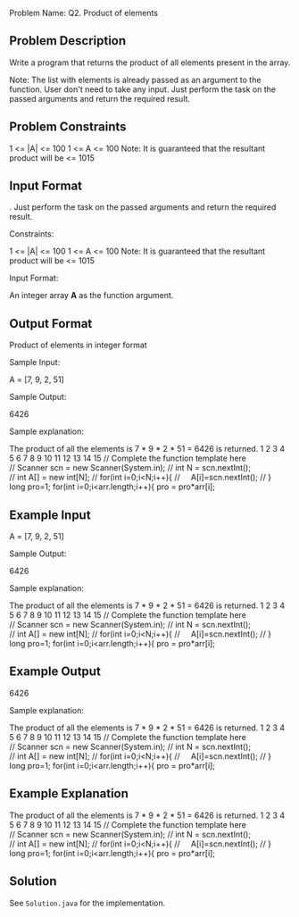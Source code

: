 Problem Name: Q2. Product of elements

## Problem Description

Write a program that returns the product of all elements present in the array.

Note: The list with elements is already passed as an argument to the function. User don't need to take any input. Just perform the task on the passed arguments and return the required result.

## Problem Constraints

1 <= |A| <= 100
1 <= A <= 100
Note: It is guaranteed that the resultant product will be <= 1015

## Input Format

. Just perform the task on the passed arguments and return the required result.

Constraints:

1 <= |A| <= 100
1 <= A <= 100
Note: It is guaranteed that the resultant product will be <= 1015

Input Format:

An integer array **A** as the function argument.

## Output Format

Product of elements in integer format

Sample Input:

A = [7, 9, 2, 51]

Sample Output:

6426

Sample explanation:

The product of all the elements is 7 * 9 * 2 * 51 = 6426 is returned.
1
2
3
4
5
6
7
8
9
10
11
12
13
14
15
// Complete the function template here
// Scanner scn = new Scanner(System.in);
// int N = scn.nextInt();
// int A[] = new int[N];
// for(int i=0;i<N;i++){
//     A[i]=scn.nextInt();
// }
long pro=1;
for(int i=0;i<arr.length;i++){
pro = pro*arr[i];

## Example Input

A = [7, 9, 2, 51]

Sample Output:

6426

Sample explanation:

The product of all the elements is 7 * 9 * 2 * 51 = 6426 is returned.
1
2
3
4
5
6
7
8
9
10
11
12
13
14
15
// Complete the function template here
// Scanner scn = new Scanner(System.in);
// int N = scn.nextInt();
// int A[] = new int[N];
// for(int i=0;i<N;i++){
//     A[i]=scn.nextInt();
// }
long pro=1;
for(int i=0;i<arr.length;i++){
pro = pro*arr[i];

## Example Output

6426

Sample explanation:

The product of all the elements is 7 * 9 * 2 * 51 = 6426 is returned.
1
2
3
4
5
6
7
8
9
10
11
12
13
14
15
// Complete the function template here
// Scanner scn = new Scanner(System.in);
// int N = scn.nextInt();
// int A[] = new int[N];
// for(int i=0;i<N;i++){
//     A[i]=scn.nextInt();
// }
long pro=1;
for(int i=0;i<arr.length;i++){
pro = pro*arr[i];

## Example Explanation

The product of all the elements is 7 * 9 * 2 * 51 = 6426 is returned.
1
2
3
4
5
6
7
8
9
10
11
12
13
14
15
// Complete the function template here
// Scanner scn = new Scanner(System.in);
// int N = scn.nextInt();
// int A[] = new int[N];
// for(int i=0;i<N;i++){
//     A[i]=scn.nextInt();
// }
long pro=1;
for(int i=0;i<arr.length;i++){
pro = pro*arr[i];

## Solution

See `Solution.java` for the implementation.